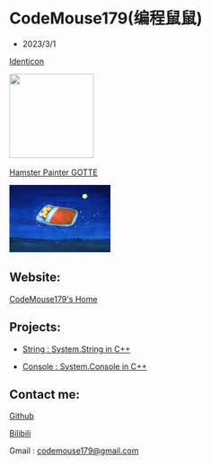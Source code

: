 # CodeMouse179(编程鼠鼠)

- 2023/3/1

[Identicon](http://identicon.net/)

<img src="https://github.com/identicons/CodeMouse179.png" width="150" height="150"/>

[Hamster Painter GOTTE](https://www.hamgotte.com/)

<img src="https://github.com/CodeMouse179/CodeMouse179/blob/main/img/sleeping%20mouse.png" width="180" height="120">

## Website:

[CodeMouse179's Home](https://codemouse179.github.io)

## Projects:

* [String : System.String in C++](https://github.com/CodeMouse179/String)

* [Console : System.Console in C++](https://github.com/CodeMouse179/Console)

## Contact me:

[Github](https://github.com/CodeMouse179)

[Bilibili](https://space.bilibili.com/3461577785215838)

Gmail : codemouse179@gmail.com